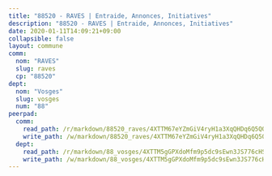 ```yaml
---
title: "88520 - RAVES | Entraide, Annonces, Initiatives"
description: "88520 - RAVES | Entraide, Annonces, Initiatives"
date: 2020-01-11T14:09:21+09:00
collapsible: false
layout: commune
comm:
  nom: "RAVES"
  slug: raves
  cp: "88520"
dept:
  nom: "Vosges"
  slug: vosges
  num: "88"
peerpad:
  comm:
    read_path: /r/markdown/88520_raves/4XTTM67eYZmGiV4ryH1a3XqQHDq6Q5QQdJTsD1GSSwsy2ZSgJ
    write_path: /w/markdown/88520_raves/4XTTM67eYZmGiV4ryH1a3XqQHDq6Q5QQdJTsD1GSSwsy2ZSgJ-K3TgUoMK2JocyNts8Y8TdPsjaDsnFtSHAVkjUbsyDafY4m4Y7uygM6pAkPHRwoZpuu4c5cocDqrRj1aaUPL7yVSDUMty6tH38SKnvRSB94LVMVfNokUnGBtHpurkFN9vXqBGDKnr
  dept:
    read_path: /r/markdown/88_vosges/4XTTM5gGPXdoMfm9p5dc9sEwn3JS776cHSw64JYpD4AKnKgyh
    write_path: /w/markdown/88_vosges/4XTTM5gGPXdoMfm9p5dc9sEwn3JS776cHSw64JYpD4AKnKgyh-K3TgUjEFywcTUHQwfrd2vcZqhoXLakdoQGFv4iriv1FKkvQkBsudnBxafkQDfPcxTDRHN5T6bYyganuvcakuKenYoB5mPLKqUBjNMwpn75GQVixUmzXGkneDufRSqDthC8iyXi1Z
---
```


